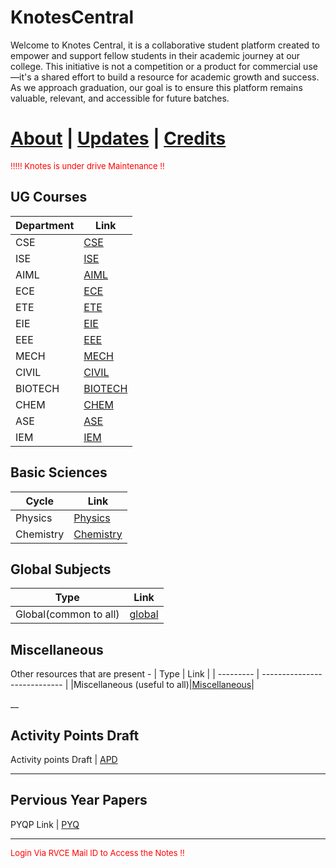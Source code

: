 # KnotesCentral

Welcome to Knotes Central, it is a collaborative student platform created to empower and support fellow students in their academic journey at our college. This initiative is not a competition or a product for commercial use—it's a shared effort to build a resource for academic growth and success. As we approach graduation, our goal is to ensure this platform remains valuable, relevant, and accessible for future batches. 

# [About](./about.md) | [Updates](./updates.md) | [Credits](./credits.md)



<p style="color:red; font-size:small;">
 !!!!! Knotes is under drive Maintenance !!
</p>



## UG Courses


| Department | Link                      |
| ---------- | ------------------------- |
| CSE        | [CSE](../CSE/index.md)    |
| ISE        | [ISE](../CSE/index.md)    |
| AIML       | [AIML](../CSE/index.md)   |
| ECE        | [ECE](../ECE/index.md)    |
| ETE        | [ETE](../ETE/index.md)    |
| EIE        | [EIE](../EIE/index.md)    |
| EEE        | [EEE](../EEE/index.md)    |
| MECH       | [MECH](../ME/index.md)    |
| CIVIL      | [CIVIL](../CV/index.md)   |
| BIOTECH    | [BIOTECH](../BT/index.md) |
| CHEM       | [CHEM](../CH/index.md)    |
| ASE        | [ASE](../ASE/index.md)    |
|IEM         | [IEM](../IEM/index.md)    |    

## Basic Sciences

| Cycle     | Link                         |
| --------- | ---------------------------- |
| Physics   | [Physics](../PHY/index.md)    |
| Chemistry | [Chemistry](../CHEM/index.md) |

## Global Subjects
| Type      | Link                          |
| --------- | ----------------------------  |
|Global(common to all)|[global](https://drive.google.com/drive/folders/1nQTzNXHfLxw4NlNkiD8dsu1nwkJ9FLb7?usp=share_link)|

## Miscellaneous 
Other resources that are present - 
| Type      | Link                          |
| --------- | ----------------------------  |
|Miscellaneous (useful to all)|[Miscellaneous](https://drive.google.com/drive/folders/1G74LEKfY4ykhb06lyVv_yIbS-DMO7NMq?usp=drive_link)|

__
## Activity Points Draft 

Activity points Draft | [APD](https://drive.google.com/drive/folders/1HD0FWV8c7qvXN8WgNkKu5TFgl8X35z9T?usp=share_link) 
____
## Pervious Year Papers

PYQP Link | [PYQ](./PYQ/index.md) 

___


<p style="color:red; font-size:small;">
  Login Via RVCE Mail ID to Access the Notes !!
</p>



